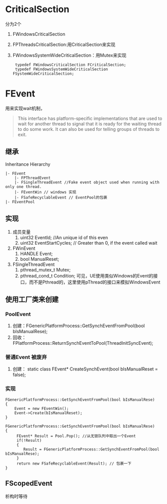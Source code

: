 # CriticalSection 

分为2个
1. FWindowsCriticalSection
2. FPThreadsCriticalSection:用CriticalSection来实现
3. FWindowsSystemWideCriticalSection：用Mutex来实现

		typedef FWindowsCriticalSection FCriticalSection;
		typedef FWindowsSystemWideCriticalSection FSystemWideCriticalSection;

# FEvent
用来实现wait机制，
>This interface has platform-specific implementations that are used to wait for another thread to signal that it is ready for the waiting thread to do some work. It can also
be used for telling groups of threads to exit.

## 继承
Inheritance Hierarchy

	|- FEvent
		|- FPThreadEvent
		|- FSingleThreadEvent //Fake event object used when running with only one thread.
		|- FEventWin // windows 实现
		|- FSafeRecyclableEvent // EventPool的包裹
	|- FEventPool 
## 实现
1. 成员变量
	1. uint32 EventId; //An unique id of this even
	2. uint32 EventStartCycles; // Greater than 0, if the event called wait
2. FWinEvent
	1. HANDLE Event;
	2. bool ManualReset;
3. FSingleThreadEvent
	1.  pthread_mutex_t Mutex;
    2.  pthread_cond_t Condition;
可见，UE使用类似Windows的Event的接口，而不是Pthread的，这里使用pThread的接口来模拟WindowsEvent

## 使用工厂类来创建

### PoolEvent

1. 创建：FGenericPlatformProcess::GetSynchEventFromPool(bool bIsManualRese);
2. 回收：FPlatformProcess::ReturnSynchEventToPool(ThreadInitSyncEvent);

### 普通Event 被废弃
1. 创建： static class FEvent* CreateSynchEvent(bool bIsManualReset = false); 
### 实现

	FGenericPlatformProcess::GetSynchEventFromPool(bool bIsManualRese)
	{
		Event = new FEventWin();
		Event->Create(bIsManualReset);
	}

	FGenericPlatformProcess::GetSynchEventFromPool(bool bIsManualRese)
	{
		 FEvent* Result = Pool.Pop(); //从无锁队列中取出一个Event
		 if(!Result)
		 {
			Result = FGenericPlatformProcess::GetSynchEventFromPool(bool bIsManualRese);
		 }
		 return new FSafeRecyclableEvent(Result); // 包裹一下
    }
	

## FScopedEvent
析构时等待

